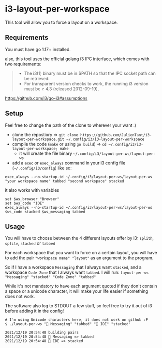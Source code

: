 # i3-layout-per-workspace

This tool will allow you to force a layout on a workspace.

## Requirements

You must have go 1.17+ installed.

also, this tool uses the official golang i3 IPC interface, which comes with two requirements:

> * The i3(1) binary must be in $PATH so that the IPC socket path can be retrieved.
> * For transparent version checks to work, the running i3 version must be ≥ 4.3 (released 2012-09-19).

https://github.com/i3/go-i3#assumptions 

## Setup

Feel free to change the path of the clone to wherever your want :)

- clone the repostiory => `git clone https://github.com/JulienTant/i3-layout-per-workspace.git ~/.config/i3/i3-layout-per-workspace`
- compile the code (`make` or using `go build`) => `cd ~/.config/i3/i3-layout-per-workspace; make`
  - it will create the file binary `~/.config/i3/layout-per-ws/layout-per-ws` 
- add a `exec` or `exec_always` command in your i3 config file (`~/.config/i3/config`) like so:
```shell
exec_always --no-startup-id ~/.config/i3/layout-per-ws/layout-per-ws "your workspace name" tabbed "second workspace" stacked
```
it also works with variables
```shell
set $ws_browser "Browser"
set $ws_code "IDE"
exec_always --no-startup-id ~/.config/i3/layout-per-ws/layout-per-ws $ws_code stacked $ws_messaging tabbed
```

## Usage

You will have to choose between the 4 different layouts offer by i3: `splith`, `splitv`, `stacked` or `tabbed`

For each workspace that you want to force on a certain layout, you will have to add the pair `"workspace name" "layout"` as an argument to the program.

So if I have a workspace `Messaging` that I always want `stacked`, and a workspace `Code Zone` that I always want `tabbed`. I will run: `layout-per-ws "Messaging" "stacked" "Code Zone" "tabbed"`

While it's not mandatory to have each argument quoted if they don't contain a space or a unicode character, it will make your life easier if something does not work.

The software also log to STDOUT a few stuff, so feel free to try it out of i3 before adding it in the config!

```shell
# I'm using Unicode characters here, it does not work on github :P
$ ./layout-per-ws " Messaging" "tabbed" " IDE" "stacked"

2021/12/19 20:54:48 building pairs
2021/12/19 20:54:48  Messaging => tabbed
2021/12/19 20:54:48  IDE => stacked
```
